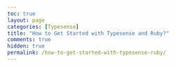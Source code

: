 ```yaml
---
toc: true
layout: page
categories: [Typesense]
title: "How to Get Started with Typesense and Ruby?"
comments: true
hidden: true
permalink: /how-to-get-started-with-typesense-ruby/
---
```

